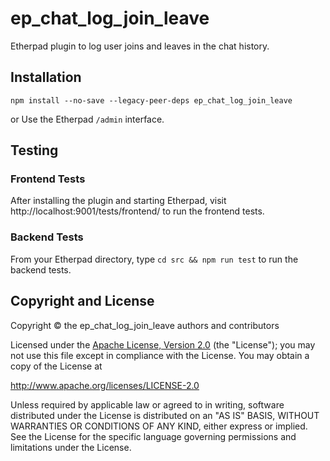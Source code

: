 # ep_chat_log_join_leave

Etherpad plugin to log user joins and leaves in the chat history.

## Installation

```
npm install --no-save --legacy-peer-deps ep_chat_log_join_leave
```

or Use the Etherpad ``/admin`` interface.

## Testing

### Frontend Tests

After installing the plugin and starting Etherpad, visit
http://localhost:9001/tests/frontend/ to run the frontend tests.

### Backend Tests

From your Etherpad directory, type `cd src && npm run test` to run the backend
tests.

## Copyright and License

Copyright © the ep_chat_log_join_leave authors and contributors

Licensed under the [Apache License, Version 2.0](LICENSE) (the "License"); you
may not use this file except in compliance with the License. You may obtain a
copy of the License at

http://www.apache.org/licenses/LICENSE-2.0

Unless required by applicable law or agreed to in writing, software distributed
under the License is distributed on an "AS IS" BASIS, WITHOUT WARRANTIES OR
CONDITIONS OF ANY KIND, either express or implied. See the License for the
specific language governing permissions and limitations under the License.
